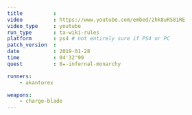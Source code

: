 ```yaml
---
title          :
video          : https://www.youtube.com/embed/2hk8uRS8iRE
video_type     : youtube
run_type       : ta-wiki-rules
platform       : ps4 # not entirely sure if PS4 or PC
patch_version  :
date           : 2019-01-28
time           : 04'32"99
quest          : 8★-infernal-monarchy

runners:
    - akantorex

weapons:
    - charge-blade
---
```

